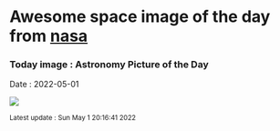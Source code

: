 
# Awesome space image of the day from [nasa](https://api.nasa.gov/)

### Today image : Astronomy Picture of the Day

Date : 2022-05-01


![](https://apod.nasa.gov/apod/image/2205/M87bh_EHT_960.jpg)

<small>Latest update : Sun May  1 20:16:41 2022</small>


